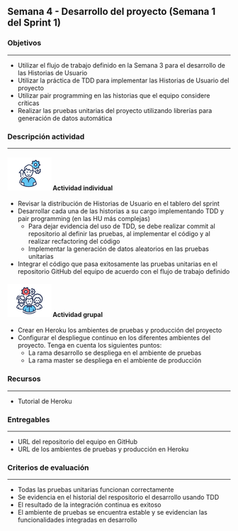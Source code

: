 
## Semana 4 - Desarrollo del proyecto (Semana 1 del Sprint 1)

### Objetivos

---
* Utilizar el flujo de trabajo definido en la Semana 3 para el desarrollo de las Historias de Usuario
* Utilizar la práctica de TDD para implementar las Historias de Usuario del proyecto
* Utilizar pair programming en las historias que el equipo considere críticas
* Realizar las pruebas unitarias del proyecto utilizando librerías para generación de datos automática


### Descripción actividad

---
#### ![](./../../assets/images/individuo.png) Actividad individual

* Revisar la distribución de Historias de Usuario en el tablero del sprint
* Desarrollar cada una de las historias a su cargo implementando TDD y pair programming (en las HU más complejas)
  * Para dejar evidencia del uso de TDD, se debe realizar commit al repositorio al definir las pruebas, al implementar el código y al realizar recfactoring del código 
  * Implementar la generación de datos aleatorios en las pruebas unitarias
* Integrar el código que pasa exitosamente las pruebas unitarias en el repositorio GitHub del equipo de acuerdo con el flujo de trabajo definido

#### ![](./../../assets/images/grupo.png) Actividad grupal

* Crear en Heroku los ambientes de pruebas y producción del proyecto
* Configurar el despliegue continuo en los diferentes ambientes del proyecto. Tenga en cuenta los siguientes puntos:
  * La rama desarrollo se despliega en el ambiente de pruebas
  * La rama master se despliega en el ambiente de producción

### Recursos

---
* Tutorial de Heroku

### Entregables

---
* URL del repositorio del equipo en GitHub
* URL de los ambientes de pruebas y producción en Heroku

### Criterios de evaluación

---
* Todas las pruebas unitarias funcionan correctamente
* Se evidencia en el historial del respositorio el desarrollo usando TDD
* El resultado de la integración continua es exitoso
* El ambiente de pruebas se encuentra estable y se evidencian las funcionalidades integradas en desarrollo 
